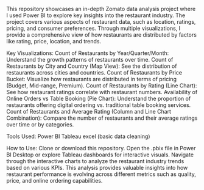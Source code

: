 This repository showcases an in-depth Zomato data analysis project where I used Power BI to explore key insights into the restaurant industry. The project covers various aspects of restaurant data, such as location, ratings, pricing, and consumer preferences. Through multiple visualizations, I provide a comprehensive view of how restaurants are distributed by factors like rating, price, location, and trends.

Key Visualizations:
Count of Restaurants by Year/Quarter/Month: Understand the growth patterns of restaurants over time.
Count of Restaurants by City and Country (Map View): See the distribution of restaurants across cities and countries.
Count of Restaurants by Price Bucket: Visualize how restaurants are distributed in terms of pricing (Budget, Mid-range, Premium).
Count of Restaurants by Rating (Line Chart): See how restaurant ratings correlate with restaurant numbers.
Availability of Online Orders vs Table Booking (Pie Chart): Understand the proportion of restaurants offering digital ordering vs. traditional table booking services.
Count of Restaurants and Average Rating (Column and Line Chart Combination): Compare the number of restaurants and their average ratings over time or by categories.

Tools Used:
Power BI
Tableau
excel (basic data cleaning)

How to Use:
Clone or download this repository.
Open the .pbix file in Power BI Desktop or explore Tableau dashboards for interactive visuals.
Navigate through the interactive charts to analyze the restaurant industry trends based on various KPIs.
This analysis provides valuable insights into how restaurant performance is evolving across different metrics such as quality, price, and online ordering capabilities.
